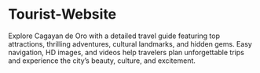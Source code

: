 # Tourist-Website
Explore Cagayan de Oro with a detailed travel guide featuring top attractions, thrilling adventures, cultural landmarks, and hidden gems. Easy navigation, HD images, and videos help travelers plan unforgettable trips and experience the city’s beauty, culture, and excitement.
